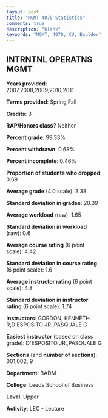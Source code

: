 ```yaml
---
layout: post
title: "MGMT 4070 Statistics"
comments: true
description: "blank"
keywords: "MGMT, 4070, CU, Boulder"
--- 
```

<head>
<script src="https://ajax.googleapis.com/ajax/libs/jquery/2.1.3/jquery.min.js"></script>
<script src="https://dl.dropboxusercontent.com/s/pc42nxpaw1ea4o9/highcharts.js?dl=0"></script>
<!-- <script src="../assets/js/highcharts.js"></script> -->
<style type="text/css">@font-face {
	font-family: "Bebas Neue";
	src: url(https://www.filehosting.org/file/details/544349/BebasNeue%20Regular.otf) format("opentype");
	}
	h1.Bebas { 
		font-family: "Bebas Neue", Verdana, Tahoma;
	}
</style>
</head>
<body>
	<div id="container" style="float: right; width: 45%; height: 88%; margin-left: 2.5%; margin-right: 2.5%;"></div>
	<script language="JavaScript">
		$(document).ready(function() {
		var chart = {type: 'column'};
		var title = {text: 'Grade Distribution'};
		var xAxis = {categories: ['A','B','C','D','F'],crosshair: true};
		var yAxis = {min: 0,title: {text: 'Percentage'}};
		var tooltip = {headerFormat: '<center><b><span style="font-size:20px">{point.key}</span></b></center>',
		               pointFormat: '<td style="padding:0"><b>{point.y:.1f}%</b></td>',
		               footerFormat: '</table>',shared: true,useHTML: true};
		var plotOptions = {column: {pointPadding: 0.0,borderWidth: 0}};  
		var credits = {enabled: false};var series= [{name: 'Percent',data: [45.24,48.72,4.87,0.0,0.93,]}];
		var json = {};
		json.chart = chart;
		json.title = title;
		json.tooltip = tooltip;
		json.xAxis = xAxis;
		json.yAxis = yAxis;  
		json.series = series;
		json.plotOptions = plotOptions;  
		json.credits = credits;
		$('#container').highcharts(json);
	});
	</script>
</body>
			   
## INTRNTNL OPERATNS MGMT

**Years provided**: 2007,2008,2009,2010,2011

**Terms provided**: Spring,Fall

**Credits**: 3

**RAP/Honors class?** Neither

**Percent grade**: 99.33%

**Percent withdrawn**: 0.68%

**Percent incomplete**: 0.46%

**Proportion of students who dropped**: 0.69

**Average grade** (4.0 scale): 3.38

**Standard deviation in grades**: 20.39

**Average workload** (raw): 1.65

**Standard deviation in workload** (raw): 0.6

**Average course rating** (6 point scale): 4.42

**Standard deviation in course rating** (6 point scale): 1.6

**Average instructor rating** (6 point scale): 4.8

**Standard deviation in instructor rating** (6 point scale): 1.74

**Instructors**: GORDON, KENNETH R,D'ESPOSITO JR.,PASQUALE G

**Easiest instructor** (based on class grade): D'ESPOSITO JR.,PASQUALE G

**Sections** (and **number of sections**): 001,002, 9

**Department**: BADM

**College**: Leeds School of Business

**Level**: Upper

**Activity**: LEC - Lecture